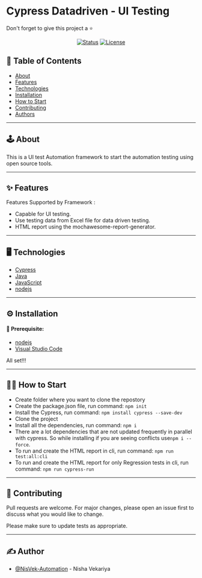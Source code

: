 # Cypress Datadriven - UI Testing

Don't forget to give this project a ⭐
<div align="center">

[![Status](https://img.shields.io/badge/status-active-success.svg)]()
[![License](https://img.shields.io/badge/license-ISC-blue.svg)](/LICENSE)

</div>

## 📝 Table of Contents

- [About](#about)
- [Features](#features)
- [Technologies](#technologies)
- [Installation](#installation)
- [How to Start](#getting_started)
- [Contributing](#contributing)
- [Authors](#author)

---

## 🕹 About <a name = "about"></a>

<p align="left"> 
This is a UI test Automation framework to start the automation testing using open source tools.
</p>

---

## ✨ Features <a name = "features"></a>

Features Supported by Framework :
- Capable for UI testing.
- Use testing data from Excel file for data driven testing.
- HTML report using the mochawesome-report-generator.

---
  
## 🖥️ Technologies <a name = "technologies"></a>

- [Cypress](https://www.cypress.io/)
- [Java](https://www.java.com/en/)
- [JavaScript](https://www.javascript.com/)
- [nodejs](https://nodejs.org/en/)

---

## ⚙️ Installation <a name = "installation"></a>

#### 🎯 Prerequisite:

- [nodejs](https://nodejs.org/en/download/)
- [Visual Studio Code](https://code.visualstudio.com/Download)

All set!!! 

---

## 👩‍💻 How to Start <a name = "getting_started"></a>

- Create folder where you want to clone the repostory
- Create the package.json file, run command: `npm init`
- Install the Cypress, run command: `npm install cypress --save-dev`
- Clone the project
- Install all the dependencies, run command:  `npm i`
- There are a lot dependencies that are not updated frequently in parallel with cypress. So while installing if you are seeing conflicts use`npm i --force`.
- To run and create the HTML report in cli, run command: `npm run test:all:cli`
- To run and create the HTML report for only Regression tests in cli, run command: `npm run cypress-run`

---


## 💬 Contributing <a name = "contributing"></a>

Pull requests are welcome. For major changes, please open an issue first to discuss what you would like to change.

Please make sure to update tests as appropriate.

---

## ✍️ Author <a name = "author"></a>

- [@NisVek-Automation](https://www.linkedin.com/in/nisha-vekariya/) - Nisha Vekariya
